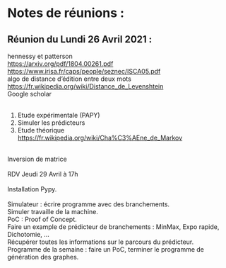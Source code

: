 # Notes de réunions :

## Réunion du Lundi 26 Avril 2021 :
hennessy et patterson <br />
https://arxiv.org/pdf/1804.00261.pdf <br />
https://www.irisa.fr/caps/people/seznec/ISCA05.pdf <br />
algo de distance d’édition entre deux mots <br />
https://fr.wikipedia.org/wiki/Distance_de_Levenshtein <br />
Google scholar <br />
<br />
1. Etude expérimentale (PAPY) <br />
2. Simuler les prédicteurs <br />
3. Etude théorique <br />
https://fr.wikipedia.org/wiki/Cha%C3%AEne_de_Markov <br />
<br />
Inversion de matrice <br />
<br />
RDV Jeudi 29 Avril à 17h <br />
<br />
Installation Pypy. <br />
<br />
Simulateur : écrire programme avec des branchements. <br />
Simuler travaille de la machine. <br />
PoC : Proof of Concept. <br />
Faire un example de prédicteur de branchements : MinMax, Expo rapide, Dichotomie, ... <br />
Récupérer toutes les informations sur le parcours du prédicteur. <br />
Programme de la semaine : faire un PoC, terminer le programme de génération des graphes. <br />
<br />
